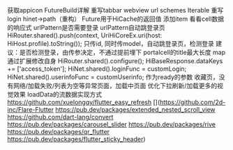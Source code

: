 获取appicon
FutureBuild详解
重写tabbar
webview
url schemes
Iterable
重写login
hinet->path（重构）
Future<bool>用于HiCache的返回值
添加item
看看cell数据的响应式
urlPattern是否需要登录
urlPattern自动跳登录页
HiRouter.shared().push(context, UriHiCoreEx.uri(host: HiHost.profile).toString());
只传id, 同时传model，自动跳登录页，检测登录
建议：是否检测登录，由传参决定，不通过提前埋下
portalcell的title最大长度
map通过扩展修改自身
    HiRouter.shared().configure();
    HiBaseResponse.dataKeys += ['access_token'];
    HiNet.shared().loginFunc = customLogin;
    HiNet.shared().userinfoFunc = customUserinfo;
作为ready的参数
收藏页，没有网络/加载失败/列表为空等异常页面，加载中页面
优化下拉刷新/加载更多的视觉效果
loadData的流数据实现方式
https://github.com/xuelongqy/flutter_easy_refresh
[](https://github.com/2d-inc/Flare-Flutter
https://pub.dev/packages/extended_nested_scroll_view
https://github.com/dart-lang/convert
https://pub.dev/packages/carousel_slider
https://pub.dev/packages/rive
https://pub.dev/packages/qr_flutter
https://pub.dev/packages/flutter_sticky_header)
